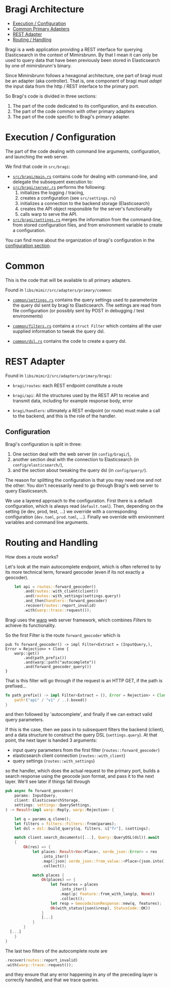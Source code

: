 Bragi Architecture
==================

  * [Execution / Configuration](#execution-configuration)
  * [Common Primary Adapters](#common-primary-adapters)
  * [REST Adapter](#rest-adapter)
  * [Routing / Handling](#routing-handling)

Bragi is a web application providing a REST interface for querying Elasticsearch in the context of
Mimirsbrunn. By that I mean it can only be used to query data that have been previously been stored
in Elasticsearch by one of mimirsbrunn's binary.

Since Mimirsbrunn follows a hexagonal architecture, one part of bragi must be an adapter (aka
controller).  That is, one component of bragi must _adapt_ the input data from the http / REST
interface to the primary port.

So Bragi's code is divided in three sections:
1. The part of the code dedicated to its configuration, and its execution.
2. The part of the code common with other primary adapters
3. The part of the code specific to Bragi's primary adapter.

# <a id="execution-configuration"></a> Execution / Configuration

The part of the code dealing with command line arguments, configuration, and launching the web
server.

We find that code in `src/bragi`:

- [`src/bragi/main.rs`](/src/bragi/main.rs) contains code for dealing with command-line, and
  delegate the subsequent execution to:
- [`src/bragi/server.rs`](/src/bragi/server.rs) performs the following:
    1. initializes the logging / tracing,
    2. creates a configuration (see `src/settings.rs`)
    3. initializes a connection to the backend storage (Elasticsearch)
    4. creates the API object responsible for the server's functionality
    5. calls warp to serve the API.
- [`src/bragi/settings.rs`](/src/bragi/settings.rs) merges the information from the command-line,
  from stored configuration files, and from environment variable to create a configuration.

You can find more about the organization of bragi's configuration in the [configuration
section](#configuration).

# <a id="common-primary-adapters"></a> Common

This is the code that will be available to all primary adapters.

Found in `libs/mimir/src/adapters/primary/common`:

- [`common/settings.rs`](/libs/mimir/src/adapters/primary/common/settings.rs) contains the query
  settings used to parameterize the query dsl sent by bragi to Elasticsearch. The settings are read
  from file configuration (or possibly sent by POST in debugging / test environments)

- [`common/filters.rs`](/libs/mimir/src/adapters/primary/common/filters.rs) contains a `struct
  Filter` which contains all the user supplied information to tweak the query dsl.

- [`common/dsl.rs`](/libs/mimir/src/adapters/primary/common/dsl.rs) contains the code to create a
  query dsl.

# REST Adapter

Found in `libs/mimir2/src/adapters/primary/bragi`:

- `bragi/routes`: each REST endpoint constitute a route

- `bragi/api`: All the structures used by the REST API to receive and transmit
  data, including for example response body, error

- `bragi/handlers`: ultimately a REST endpoint (or route) must make a call to
  the backend, and this is the role of the handler.

## Configuration

Bragi's configuration is split in three:
1. One section deal with the web server (in `config/bragi/`),
2. another section deal with the connection to Elasticsearch (in `config/elasticsearch/`),
2. and the section about tweaking the query dsl (in `config/query/`).

The reason for splitting the configuration is that you may need one and not the other: You don't
necessarily need to go through Bragi's web server to query Elasticsearch.

We use a layered approach to the configuration. First there is a default configuration, which is
always read (`default.toml`). Then, depending on the setting (ie dev, prod, test, ...) we override
with a corresponding configuration (`dev.toml`, `prod.toml`, ...). Finally we override with
environment variables and command line arguments.

# <a id="routing-handling"></a> Routing and Handling

How does a route works?

Let's look at the main autocomplete endpoint, which is often referred to by its more technical term,
forward geocoder (even if its not exactly a geocoder).

```rust
    let api = routes::forward_geocoder()
        .and(routes::with_client(client))
        .and(routes::with_settings(settings.query))
        .and_then(handlers::forward_geocoder)
        .recover(routes::report_invalid)
        .with(warp::trace::request());
```

Bragi uses the [warp](https://crates.io/crates/warp) web server framework, which combines *Filter*s
to achieve its functionality. 

So the first Filter is the route `forward_geocoder` which is

```
pub fn forward_geocoder() -> impl Filter<Extract = (InputQuery,), Error = Rejection> + Clone {
    warp::get()
        .and(path_prefix())
        .and(warp::path("autocomplete"))
        .and(forward_geocoder_query())
}
```

That is this filter will go through if the request is an HTTP GET, if the path is prefixed...

```rust
fn path_prefix() -> impl Filter<Extract = (), Error = Rejection> + Clone {
    path!("api" / "v1" / ..).boxed()
}
```

and then followed by 'autocomplete', and finally if we can extract valid query parameters.

If this is the case, then we pass in to subsequent filters the backend (client), and a data
structure to construct the query DSL (`settings.query`). At that point, the next layer is handed 3
arguments:
* input query parameters from the first filter (`routes::forward_geocoder`)
* elasticsearch client connection (`routes::with_client`)
* query settings (`routes::with_settings`)

so the handler, which does the actual request to the primary port, builds a search response using
the geocode json format, and pass it to the next layer. We'll see later if things fall through

```rust
pub async fn forward_geocoder(
    params: InputQuery,
    client: ElasticsearchStorage,
    settings: settings::QuerySettings,
) -> Result<impl warp::Reply, warp::Rejection> {

    let q = params.q.clone();
    let filters = filters::Filters::from(params);
    let dsl = dsl::build_query(&q, filters, &["fr"], &settings);

    match client.search_documents([...], Query::QueryDSL(dsl)).await
    {
        Ok(res) => {
            let places: Result<Vec<Place>, serde_json::Error> = res
                .into_iter()
                .map(|json| serde_json::from_value::<Place>(json.into()))
                .collect();

            match places {
                Ok(places) => {
                    let features = places
                        .into_iter()
                        .map(|p| Feature::from_with_lang(p, None))
                        .collect();
                    let resp = GeocodeJsonResponse::new(q, features);
                    Ok(with_status(json(&resp), StatusCode::OK))
                }
                [...]
            }
        }
  [...]
    }
}
```

The last two filters of the autocomplete route are

```rust
.recover(routes::report_invalid)
.with(warp::trace::request());
```

and they ensure that any error happening in any of the preceding layer is correctly handled, and 
that we trace queries.
